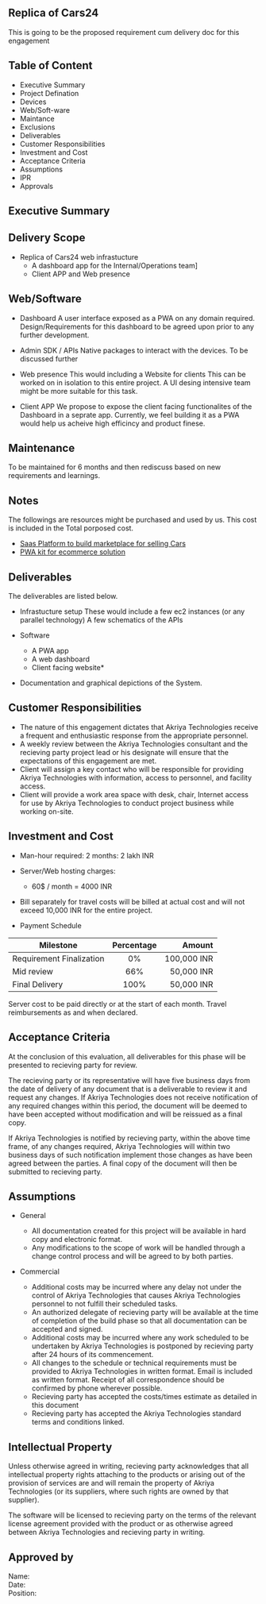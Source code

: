 ## Replica of Cars24
This is going to be the proposed requirement cum delivery doc for this engagement


## Table of Content

* Executive Summary
* Project Defination
* Devices
* Web/Soft-ware
* Maintance
* Exclusions
* Deliverables
* Customer Responsibilities
* Investment and Cost
* Acceptance Criteria
* Assumptions
* IPR
* Approvals



## Executive Summary

## Delivery Scope

* Replica of Cars24 web infrastucture
    - A dashboard app for the Internal/Operations team]
    - Client APP and Web presence


## Web/Software
* Dashboard
A user interface exposed as a PWA on any domain required. 
Design/Requirements for this dashboard to be agreed upon prior to any further development.

* Admin SDK / APIs
Native packages to interact with the devices. To be discussed further

* Web presence
This would including a Website for clients
This can be worked on in isolation to this entire project. A UI desing intensive team might be more suitable for this task.

* Client APP
We propose to expose the client facing functionalites of the Dashboard in a seprate app. 
Currently, we feel building it as a PWA would help us acheive high efficincy and product finese.

## Maintenance
To be maintained for 6 months and then rediscuss based on new requirements and learnings.

## Notes
The followings are resources might be purchased and used by us. This cost is included in the Total porposed cost.
* [Saas Platform to build marketplace for selling Cars](https://www.fatbit.com/online-car-portal-script.html)
* [PWA kit for ecommerce solution](https://pwacommerce.com/)


## Deliverables
The deliverables are listed below.
* Infrastucture setup
These would include a few ec2 instances (or any parallel technology)
A few schematics of the APIs

* Software
    * A PWA app
    * A web dashboard
    * Client facing website* 

* Documentation and graphical depictions of the System.


## Customer Responsibilities
* The nature of this engagement dictates that Akriya Technologies receive a frequent and enthusiastic response from the appropriate personnel.
* A weekly review between the Akriya Technologies consultant and the recieving party project lead or his designate will ensure that the expectations of this engagement are met.
* Client will assign a key contact who will be responsible for providing Akriya Technologies with information, access to personnel, and facility access.
* Client will provide a work area space with desk, chair, Internet access for use by Akriya Technologies to conduct project business while working on-site.

## Investment and Cost
* Man-hour required: 2 months: 2 lakh INR
    
* Server/Web hosting charges:
    * 60$ / month = 4000 INR

* Bill separately for travel costs will be billed at actual cost and will not exceed 10,000 INR for the entire project.

 * Payment Schedule

| Milestone                                 | Percentage    | Amount    |
| -------------                             |:-------------:| -----:    |
| Requirement Finalization                  | 0%            | 100,000 INR|
| Mid review             | 66%           | 50,000 INR|
| Final Delivery                            | 100%          | 50,000 INR|

Server cost to be paid directly or at the start of each month.
Travel reimbursements as and when declared.

## Acceptance Criteria
At the conclusion of this evaluation, all deliverables for this phase will be presented to recieving party for review.

The recieving party or its representative will have five business days from the date of delivery of any document that is a deliverable to review it and request any changes.  If Akriya Technologies does not receive notification of any required changes within this period, the document will be deemed to have been accepted without modification and will be reissued as a final copy.

If Akriya Technologies is notified by recieving party, within the above time frame, of any changes required, Akriya Technologies will within two business days of such notification implement those changes as have been agreed between the parties.  A final copy of the document will then be submitted to recieving party.

## Assumptions
* General
    * All documentation created for this project will be available in hard copy and electronic format.
    * Any modifications to the scope of work will be handled through a change control process and will be agreed to by both parties.

* Commercial
    * Additional costs may be incurred where any delay not under the control of Akriya Technologies that causes Akriya Technologies personnel to not fulfill their scheduled tasks.
    * An authorized delegate of recieving party will be available at the time of completion of the build phase so that all documentation can be accepted and signed.
    * Additional costs may be incurred where any work scheduled to be undertaken by Akriya Technologies is postponed by recieving party after 24 hours of its commencement.
    * All changes to the schedule or technical requirements must be provided to Akriya Technologies in written format. Email is included as written format. Receipt of all correspondence should be confirmed by phone wherever possible.
    * Recieving party has accepted the costs/times estimate as detailed in this document
    * Recieving party has accepted the Akriya Technologies standard terms and conditions linked.

## Intellectual Property
Unless otherwise agreed in writing, recieving party acknowledges that all intellectual property rights attaching to the products or arising out of the provision of services are and will remain the property of Akriya Technologies (or its suppliers, where such rights are owned by that supplier).

The software will be licensed to recieving party on the terms of the relevant license agreement provided with the product or as otherwise agreed between Akriya Technologies and recieving party in writing.


## Approved by
Name:   
Date:   
Position:   